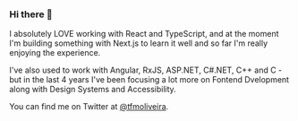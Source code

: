 ### Hi there 👋

I absolutely LOVE working with React and TypeScript, and at the moment I'm building something with Next.js to learn it well and so far I'm really enjoying the experience.

I've also used to work with Angular, RxJS, ASP.NET, C#.NET, C++ and C - but in the last 4 years I've been focusing a lot more on Fontend Dvelopment along with Design Systems and Accessibility.

You can find me on Twitter at [@tfmoliveira](https://twitter.com/tfmoliveira).
